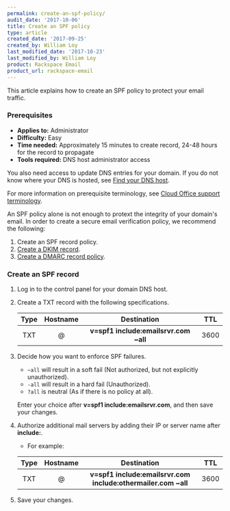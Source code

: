 ```yaml
---
permalink: create-an-spf-policy/
audit_date: '2017-10-06'
title: Create an SPF policy
type: article
created_date: '2017-09-25'
created_by: William Loy
last_modified_date: '2017-10-23'
last_modified_by: William Loy
product: Rackspace Email
product_url: rackspace-email
---
```


This article explains how to create an SPF policy to protect your email traffic.

### Prerequisites

- **Applies to:** Administrator
- **Difficulty:** Easy
- **Time needed:** Approximately 15 minutes to create record, 24-48 hours for the record to propagate
- **Tools required:**  DNS host administrator access

You also need access to update DNS entries for your domain. If you do not know where your DNS is hosted, see [Find your DNS host](/how-to/find-dns-host).

For more information on prerequisite terminology, see [Cloud Office support terminology](/how-to/cloud-office-support-terminology).

An SPF policy alone is not enough to protext the integrity of your domain's email. In order to create a secure email verification policy, we recommend the following: 

1. Create an SPF record policy. 
2. [Create a DKIM record](/how-to/enable-dkim-in-the-cloud-office-control-panel).
3. [Create a DMARC record policy](/how-to/create-a-dmarc-policy).

### Create an SPF record

1. Log in to the control panel for your domain DNS host.

2. Create a TXT record with the following specifications.

    | Type | Hostname | Destination | TTL |
    | :---: | :---: | :---: | :---: |
    | TXT | @ | **v=spf1 include:emailsrvr.com ~all** | 3600 |

3. Decide how you want to enforce SPF failures.

    - `~all` will result in a soft fail (Not authorized, but not explicitly unauthorized).
    - `-all` will result in a hard fail (Unauthorized).
    - `?all` is neutral (As if there is no policy at all).
    
   Enter your choice after **v=spf1 include:emailsrvr.com**, and then save your changes.

4. Authorize additional mail servers by adding their IP or server name after **include:**.

    - For example:

    | Type | Hostname | Destination | TTL |
    | :---: | :---: | :---: | :---: |
    | TXT| @ | **v=spf1 include:emailsrvr.com include:othermailer.com ~all** | 3600 |

5. Save your changes.
